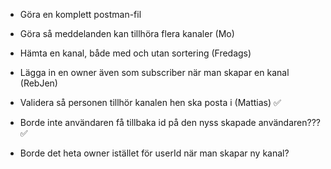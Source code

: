 - Göra en komplett postman-fil
- Göra så meddelanden kan tillhöra flera kanaler (Mo)
- Hämta en kanal, både med och utan sortering (Fredags)
- Lägga in en owner även som subscriber när man skapar en kanal (RebJen)
- Validera så personen tillhör kanalen hen ska posta i (Mattias) ✅

- Borde inte användaren få tillbaka id på den nyss skapade användaren??? ✅
- Borde det heta owner istället för userId när man skapar ny kanal?

